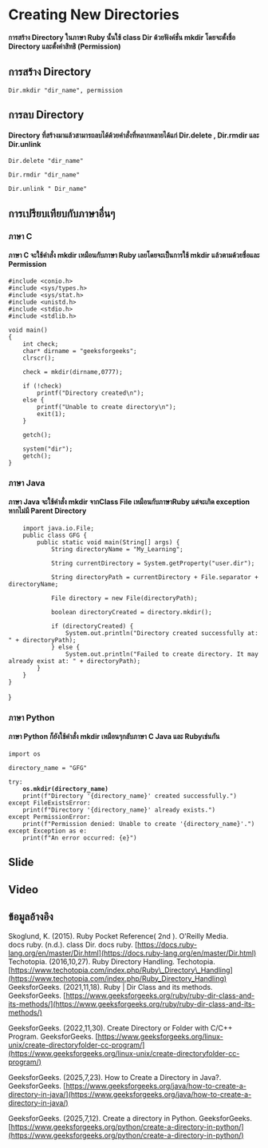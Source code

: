 # Creating New Directories

#### การสร้าง Directory ในภาษา Ruby นั้นใช้ class Dir ด้วยฟังค์ชั่น mkdir โดยจะตั้งชื่อ Directory และตั้งค่าสิทธิ (Permission)

## การสร้าง Directory

```
Dir.mkdir "dir_name", permission
```

## การลบ Directory

#### Directory ที่สร้างมาแล้วสามารถลบได้ด้วยคำสั่งที่หลากหลายได้แก่ Dir.delete , Dir.rmdir และ Dir.unlink

```
Dir.delete "dir_name"
```

```
Dir.rmdir "dir_name"
```

```
Dir.unlink " Dir_name"
```

## การเปรียบเทียบกับภาษาอื่นๆ

### ภาษา C

#### ภาษา C จะใช้คำสั่ง mkdir เหมือนกับภาษา Ruby เลยโดยจะเป็นการใช้ mkdir แล้วตามด้วยชื่อและ Permission

```
#include <conio.h>
#include <sys/types.h>
#include <sys/stat.h>
#include <unistd.h>
#include <stdio.h>
#include <stdlib.h>

void main()
{
    int check;
    char* dirname = "geeksforgeeks";
    clrscr();

    check = mkdir(dirname,0777);

    if (!check)
        printf("Directory created\n");
    else {
        printf("Unable to create directory\n");
        exit(1);
    }

    getch();

    system("dir");
    getch();
}
```

### ภาษา Java

#### ภาษา Java จะใช้คำสั่ง mkdir จากClass File เหมือนกับภาษาRuby แต่จะเกิด exception หากไม่มี Parent Directory

```
    import java.io.File;
    public class GFG {
        public static void main(String[] args) {
            String directoryName = "My_Learning";
            
            String currentDirectory = System.getProperty("user.dir");
        
            String directoryPath = currentDirectory + File.separator + directoryName;
        
            File directory = new File(directoryPath);
        
            boolean directoryCreated = directory.mkdir();
        
            if (directoryCreated) {
                System.out.println("Directory created successfully at: " + directoryPath);
            } else {
                System.out.println("Failed to create directory. It may already exist at: " + directoryPath);
        }
    }
}
```

}

### ภาษา Python

#### ภาษา Python ก็ยังใช้คำสั่ง mkdir เหมือนๆกลับภาษา C Java และ Rubyเช่นกัน

<pre><code>import os

directory_name = "GFG"

try: 
<strong>    os.mkdir(directory_name) 
</strong>    print(f"Directory '{directory_name}' created successfully.") 
except FileExistsError: 
    print(f"Directory '{directory_name}' already exists.") 
except PermissionError: 
    print(f"Permission denied: Unable to create '{directory_name}'.") 
except Exception as e: 
    print(f"An error occurred: {e}")
</code></pre>

## Slide



## Video



## ข้อมูลอ้างอิง

Skoglund, K. (2015). Ruby Pocket Reference( 2nd ). O'Reilly Media.\
docs ruby. (n.d.). class Dir. docs ruby. [https://docs.ruby-lang.org/en/master/Dir.html](https://docs.ruby-lang.org/en/master/Dir.html)\
Techotopia. (2016,10,27). Ruby Directory Handling. Techotopia. [https://www.techotopia.com/index.php/Ruby\_Directory\_Handling](https://www.techotopia.com/index.php/Ruby_Directory_Handling)\
GeeksforGeeks. (2021,11,18). Ruby | Dir Class and its methods. GeeksforGeeks. [https://www.geeksforgeeks.org/ruby/ruby-dir-class-and-its-methods/](https://www.geeksforgeeks.org/ruby/ruby-dir-class-and-its-methods/)

GeeksforGeeks. (2022,11,30). Create Directory or Folder with C/C++ Program. GeeksforGeeks. [https://www.geeksforgeeks.org/linux-unix/create-directoryfolder-cc-program/](https://www.geeksforgeeks.org/linux-unix/create-directoryfolder-cc-program/)

GeeksforGeeks. (2025,7,23). How to Create a Directory in Java?. GeeksforGeeks. [https://www.geeksforgeeks.org/java/how-to-create-a-directory-in-java/](https://www.geeksforgeeks.org/java/how-to-create-a-directory-in-java/)

GeeksforGeeks. (2025,7,12). Create a directory in Python. GeeksforGeeks. [https://www.geeksforgeeks.org/python/create-a-directory-in-python/](https://www.geeksforgeeks.org/python/create-a-directory-in-python/)

